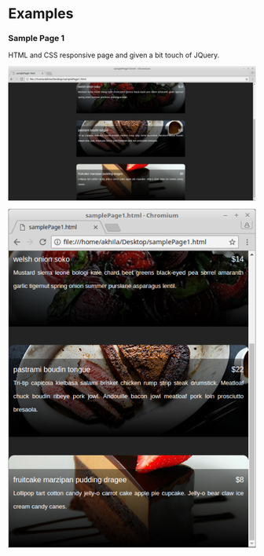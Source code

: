 # Examples

### Sample Page 1

HTML and CSS responsive page and given a bit touch of JQuery. 

![200 X 600](https://github.com/Achchu/Examples/blob/master/images/image1.png)

![200 X 400](https://github.com/Achchu/Examples/blob/master/images/image2.png)